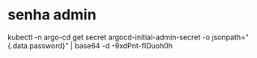 # senha admin
kubectl -n argo-cd get secret argocd-initial-admin-secret -o jsonpath="{.data.password}" | base64 -d
-9xdPnt-fIDuoh0h